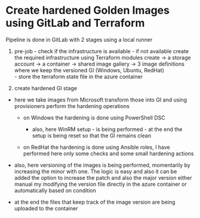 # Create hardened Golden Images using GitLab and Terraform

Pipeline is done in GitLab with 2 stages using a local runner 
1) pre-job - check if the infrastructure is available
           - if not available create the required infrastructure using Terraform modules
               create -> a storage account
                              -> a container
                              -> shared image gallery
                              -> 3 image definitions where we keep the versioned GI (Windows, Ubuntu, RedHat)  
            - store the terraform state file in the azure container

2) create hardened GI stage

  - here we take images from Microsoft transform those into GI and using provisioners perform the hardening operations

     * on Windows the hardening is done using PowerShell DSC 
        - also, here WinRM setup - is being performed
                                 - at the end the setup is being reset so that the GI remains clean

     * on RedHat the hardening is done using Ansible roles, I have performed here only some checks and some small hardening actions

  - also, here versioning of the images is being performed, momentarily by increasing the minor with one. The logic is easy and also it can be added the option to increase the patch and also the major version either manual my modifying the version file directly in the azure container or automatically based on condition
  - at the end the files that keep track of the image version are being uploaded to the container
